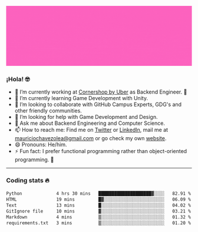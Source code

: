 ![Banner](banner.gif)

### ¡Hola! 🤓

- 🔭 I’m currently working at [Cornershop by Uber](https://cornershopapp.com) as Backend Engineer. 🥑
- 🌱 I’m currently learning Game Development with Unity.
- 👯 I’m looking to collaborate with GitHub Campus Experts, GDG's and other friendly communities.
- 🤔 I’m looking for help with Game Development and Design.
- 💬 Ask me about Backend Engineering and Computer Science.
- 📫 How to reach me: Find me on [Twitter](https://twitter.com/ultr4nerd) or [LinkedIn](https://www.linkedin.com/in/ultr4nerd), mail me at [mauriciochavezolea@gmail.com](mailto:mauriciochavezolea@gmail.com) or go check my own [website](mauriciochavez.dev).
- 😄 Pronouns: He/him. 
- ⚡ Fun fact: I prefer functional programming rather than object-oriented programming. 🤭
---

### Coding stats 🔥

<!--START_SECTION:waka-->

```text
Python             4 hrs 30 mins   ████████████████████▓░░░░   82.91 %
HTML               19 mins         █▓░░░░░░░░░░░░░░░░░░░░░░░   06.09 %
Text               13 mins         █░░░░░░░░░░░░░░░░░░░░░░░░   04.02 %
GitIgnore file     10 mins         ▓░░░░░░░░░░░░░░░░░░░░░░░░   03.21 %
Markdown           4 mins          ▒░░░░░░░░░░░░░░░░░░░░░░░░   01.32 %
requirements.txt   3 mins          ▒░░░░░░░░░░░░░░░░░░░░░░░░   01.20 %
```

<!--END_SECTION:waka-->
